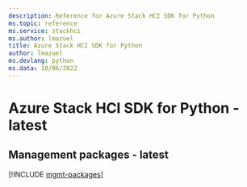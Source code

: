 ```yaml
---
description: Reference for Azure Stack HCI SDK for Python
ms.topic: reference
ms.service: stackhci
ms.author: lmazuel
title: Azure Stack HCI SDK for Python
author: lmazuel
ms.devlang: python
ms.data: 10/06/2022
---
```

# Azure Stack HCI SDK for Python - latest

## Management packages - latest
[!INCLUDE [mgmt-packages](stack-hci-mgmt-index.md)]